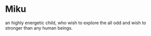 # Miku
an highly energetic child, who wish to explore the all odd and wish to stronger than any human beings.
